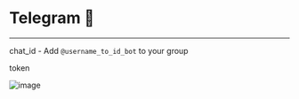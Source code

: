 # Telegram 🍪
***
chat_id - Add `@username_to_id_bot` to your group

token

![image](https://user-images.githubusercontent.com/101140452/211310499-cb4b52d1-734d-49c9-a0b4-d79996b98ee2.png)


